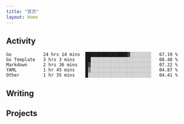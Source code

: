 ```yaml
---
title: "首页"
layout: Home
---
```


## Activity
<!--START_SECTION:waka-->
```text
Go            24 hrs 14 mins  ████████████████▓░░░░░░░░   67.19 % 
Go Template   3 hrs 3 mins    ██░░░░░░░░░░░░░░░░░░░░░░░   08.48 % 
Markdown      2 hrs 36 mins   █▓░░░░░░░░░░░░░░░░░░░░░░░   07.22 % 
YAML          1 hr 45 mins    █▒░░░░░░░░░░░░░░░░░░░░░░░   04.87 % 
Other         1 hr 35 mins    █░░░░░░░░░░░░░░░░░░░░░░░░   04.41 % 
```
<!--END_SECTION:waka-->

## Writing
<PindedPosts />

## Projects
<Projects />
